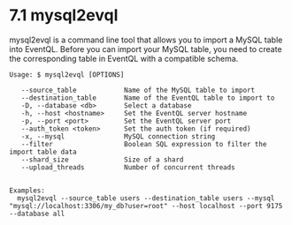 7.1 mysql2evql
==============

mysql2evql is a command line tool that allows you to import a MySQL table into
EventQL. Before you can import your MySQL table, you need to create the
corresponding table in EventQL with a compatible schema.


    Usage: $ mysql2evql [OPTIONS]

       --source_table            Name of the MySQL table to import
       --destination_table       Name of the EventQL table to import to
       -D, --database <db>       Select a database
       -h, --host <hostname>     Set the EventQL server hostname
       -p, --port <port>         Set the EventQL server port
       --auth_token <token>      Set the auth token (if required)
       -x, --mysql               MySQL connection string
       --filter                  Boolean SQL expression to filter the import table data
       --shard_size              Size of a shard
       --upload_threads          Number of concurrent threads


    Examples:
      mysql2evql --source_table users --destination_table users --mysql "mysql://localhost:3306/my_db?user=root" --host localhost --port 9175 --database all

